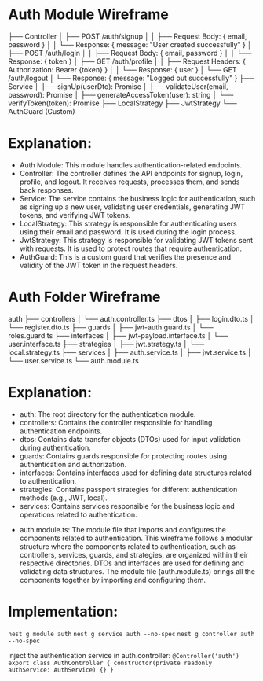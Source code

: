 # Auth Module Wireframe

├── Controller
│ ├── POST /auth/signup
│ │ ├── Request Body: { email, password }
│ │ └── Response: { message: "User created successfully" }
│ ├── POST /auth/login
│ │ ├── Request Body: { email, password }
│ │ └── Response: { token }
│ ├── GET /auth/profile
│ │ ├── Request Headers: { Authorization: Bearer {token} }
│ │ └── Response: { user }
│ └── GET /auth/logout
│ └── Response: { message: "Logged out successfully" }
├── Service
│ ├── signUp(userDto): Promise<User>
│ ├── validateUser(email, password): Promise<User>
│ ├── generateAccessToken(user): string
│ └── verifyToken(token): Promise<User>
├── LocalStrategy
├── JwtStrategy
└── AuthGuard (Custom)

# Explanation:

- Auth Module: This module handles authentication-related endpoints.
- Controller: The controller defines the API endpoints for signup, login, profile, and logout. It receives requests, processes them, and sends back responses.
- Service: The service contains the business logic for authentication, such as signing up a new user, validating user credentials, generating JWT tokens, and verifying JWT tokens.
- LocalStrategy: This strategy is responsible for authenticating users using their email and password. It is used during the login process.
- JwtStrategy: This strategy is responsible for validating JWT tokens sent with requests. It is used to protect routes that require authentication.
- AuthGuard: This is a custom guard that verifies the presence and validity of the JWT token in the request headers.

# Auth Folder Wireframe

auth
├── controllers
│ └── auth.controller.ts
├── dtos
│ ├── login.dto.ts
│ └── register.dto.ts
├── guards
│ ├── jwt-auth.guard.ts
│ └── roles.guard.ts
├── interfaces
│ ├── jwt-payload.interface.ts
│ └── user.interface.ts
├── strategies
│ ├── jwt.strategy.ts
│ └── local.strategy.ts
├── services
│ ├── auth.service.ts
│ ├── jwt.service.ts
│ └── user.service.ts
└── auth.module.ts

# Explanation:

- auth: The root directory for the authentication module.
- controllers: Contains the controller responsible for handling authentication endpoints.
- dtos: Contains data transfer objects (DTOs) used for input validation during authentication.
- guards: Contains guards responsible for protecting routes using authentication and authorization.
- interfaces: Contains interfaces used for defining data structures related to authentication.
- strategies: Contains passport strategies for different authentication methods (e.g., JWT, local).
- services: Contains services responsible for the business logic and operations related to authentication.

* auth.module.ts: The module file that imports and configures the components related to authentication.
  This wireframe follows a modular structure where the components related to authentication, such as controllers, services, guards, and strategies, are organized within their respective directories. DTOs and interfaces are used for defining and validating data structures. The module file (auth.module.ts) brings all the components together by importing and configuring them.

# Implementation:

`nest g module auth`
`nest g service auth --no-spec`
`nest g controller auth --no-spec`

inject the authentication service in auth.controller:
`@Controller('auth')
export class AuthController {
  constructor(private readonly authService: AuthService) {}
}`
